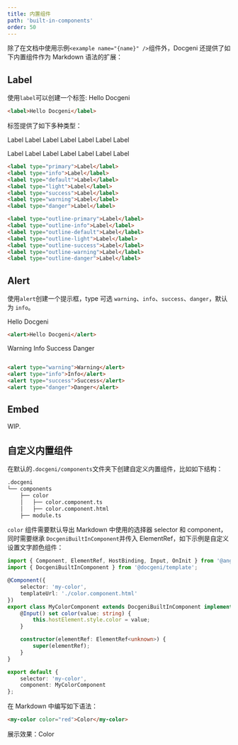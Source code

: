 ```yaml
---
title: 内置组件
path: 'built-in-components'
order: 50
---
```


除了在文档中使用示例`<example name="{name}" />`组件外，Docgeni 还提供了如下内置组件作为 Markdown 语法的扩展：

## Label
使用`label`可以创建一个标签: <label>Hello Docgeni</label>

```html
<label>Hello Docgeni</label>
```
标签提供了如下多种类型：

<label type="primary">Label</label>
<label type="info">Label</label>
<label type="default">Label</label>
<label type="light">Label</label>
<label type="success">Label</label>
<label type="warning">Label</label>
<label type="danger">Label</label>

<label type="outline-primary">Label</label>
<label type="outline-info">Label</label>
<label type="outline-default">Label</label>
<label type="outline-light">Label</label>
<label type="outline-success">Label</label>
<label type="outline-warning">Label</label>
<label type="outline-danger">Label</label>

```html
<label type="primary">Label</label>
<label type="info">Label</label>
<label type="default">Label</label>
<label type="light">Label</label>
<label type="success">Label</label>
<label type="warning">Label</label>
<label type="danger">Label</label>

<label type="outline-primary">Label</label>
<label type="outline-info">Label</label>
<label type="outline-default">Label</label>
<label type="outline-light">Label</label>
<label type="outline-success">Label</label>
<label type="outline-warning">Label</label>
<label type="outline-danger">Label</label>
```

## Alert
使用`alert`创建一个提示框，type 可选 `warning`、`info`、`success`、`danger`，默认为 `info`。

<alert>Hello Docgeni</alert>

```html
<alert>Hello Docgeni</alert>
```

<alert type="warning">Warning</alert>
<alert type="info">Info</alert>
<alert type="success">Success</alert>
<alert type="danger">Danger</alert>

```html

<alert type="warning">Warning</alert>
<alert type="info">Info</alert>
<alert type="success">Success</alert>
<alert type="danger">Danger</alert>
```

## Embed

WIP.

## 自定义内置组件
在默认的`.docgeni/components`文件夹下创建自定义内置组件，比如如下结构：

```html
.docgeni
└── components
    ├── color
    │   ├── color.component.ts    
    │   ├── color.component.html
    ├── module.ts
```

`color` 组件需要默认导出 Markdown 中使用的选择器 selector 和 component，同时需要继承 `DocgeniBuiltInComponent`并传入 ElementRef，如下示例是自定义设置文字颜色组件：

```ts
import { Component, ElementRef, HostBinding, Input, OnInit } from '@angular/core';
import { DocgeniBuiltInComponent } from '@docgeni/template';

@Component({
    selector: 'my-color',
    templateUrl: './color.component.html'
})
export class MyColorComponent extends DocgeniBuiltInComponent implements OnInit {
    @Input() set color(value: string) {
        this.hostElement.style.color = value;
    }

    constructor(elementRef: ElementRef<unknown>) {
        super(elementRef);
    }
}

export default {
    selector: 'my-color',
    component: MyColorComponent
};
```
在 Markdown 中编写如下语法：
```html
<my-color color="red">Color</my-color>
```
展示效果：<my-color color="red">Color</my-color>
